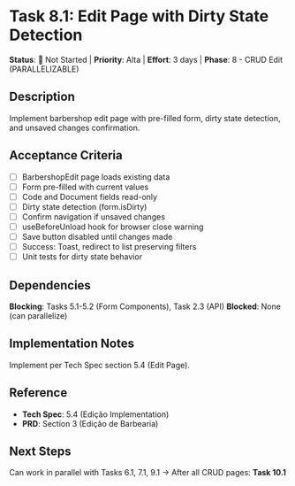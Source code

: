 # Task 8.1: Edit Page with Dirty State Detection

**Status**: 🔵 Not Started | **Priority**: Alta | **Effort**: 3 days | **Phase**: 8 - CRUD Edit (PARALLELIZABLE)

## Description
Implement barbershop edit page with pre-filled form, dirty state detection, and unsaved changes confirmation.

## Acceptance Criteria
- [ ] BarbershopEdit page loads existing data
- [ ] Form pre-filled with current values
- [ ] Code and Document fields read-only
- [ ] Dirty state detection (form.isDirty)
- [ ] Confirm navigation if unsaved changes
- [ ] useBeforeUnload hook for browser close warning
- [ ] Save button disabled until changes made
- [ ] Success: Toast, redirect to list preserving filters
- [ ] Unit tests for dirty state behavior

## Dependencies
**Blocking**: Tasks 5.1-5.2 (Form Components), Task 2.3 (API)
**Blocked**: None (can parallelize)

## Implementation Notes
Implement per Tech Spec section 5.4 (Edit Page).

## Reference
- **Tech Spec**: 5.4 (Edição Implementation)
- **PRD**: Section 3 (Edição de Barbearia)

## Next Steps
Can work in parallel with Tasks 6.1, 7.1, 9.1
→ After all CRUD pages: **Task 10.1**
